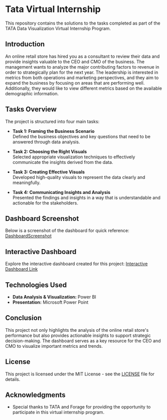 # Tata Virtual Internship

This repository contains the solutions to the tasks completed as part of the TATA Data Visualization Virtual Internship Program.

## Introduction

An online retail store has hired you as a consultant to review their data and provide insights valuable to the CEO and CMO of the business. The management wants to analyze the major contributing factors to revenue in order to strategically plan for the next year. The leadership is interested in metrics from both operations and marketing perspectives, and they aim to expand the business by focusing on areas that are performing well. Additionally, they would like to view different metrics based on the available demographic information.

## Tasks Overview

The project is structured into four main tasks:

- **Task 1: Framing the Business Scenario**  
  Defined the business objectives and key questions that need to be answered through data analysis.

- **Task 2: Choosing the Right Visuals**  
  Selected appropriate visualization techniques to effectively communicate the insights derived from the data.

- **Task 3: Creating Effective Visuals**  
  Developed high-quality visuals to represent the data clearly and meaningfully.

- **Task 4: Communicating Insights and Analysis**  
  Presented the findings and insights in a way that is understandable and actionable for the stakeholders.
  
## Dashboard Screenshot
Below is a screenshot of the dashboard for quick reference:
[DashboardScreenshot](https://github.com/user-attachments/assets/7c4d6378-bffd-4da6-ba98-0b0a87d60fda)


## Interactive Dashboard

Explore the interactive dashboard created for this project: [Interactive Dashboard Link](https://app.powerbi.com/view?r=eyJrIjoiNjhlM2UwZjctNjdiZS00ZmZlLWIxMzctZmQxOGYxZDk2YWU2IiwidCI6ImRkY2EyNGM4LTJkNDUtNGQwNS1hZWY1LWMyYTZhMTFhNzdmYSJ9&pageName=9eaf20956bc03970308d)

## Technologies Used

- **Data Analysis & Visualization:** Power BI
- **Presentation:** Microsoft Power Point

## Conclusion

This project not only highlights the analysis of the online retail store's performance but also provides actionable insights to support strategic decision-making. The dashboard serves as a key resource for the CEO and CMO to visualize important metrics and trends.

## License

This project is licensed under the MIT License - see the [LICENSE](LICENSE) file for details.

## Acknowledgments

- Special thanks to TATA and Forage for providing the opportunity to participate in this virtual internship program.
